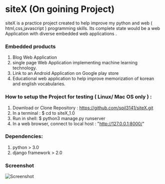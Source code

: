 
# siteX (On goining Project)
siteX is a practice project created to help improve my python and web ( html,css,javascript ) programming skills.
Its complete state would be a web Application with diverse embedded web applications .

### Embedded products
1. Blog Web Application
2. single page Web Application implementing machine learning technology.
3. Link to an Android Application on Google play store
4. Educational web application to help improve memorization of korean and english vocabularies.

### How to setup the Project for testing ( Linux/ Mac OS only ) :
 1. Download or Clone Repository : https://github.com/spil3141/siteX.git
 2. In a terminal : $ cd to siteX_1.0
 3. Run in shell: $ python3 manage.py runserver
 3. In a web browser, connect to local host : "http://127.0.0.1:8000/"

### Dependencies:
 1. python > 3.0
 2. django framework > 2.0
 
### Screenshot 

![Screenshot](http://liberate-overload.iptime.org/static/stage/externals/screenshot(siteX).png)

